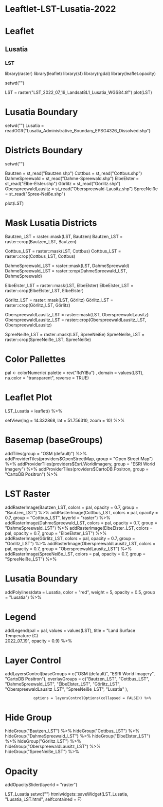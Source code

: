 # Leaftlet-LST-Lusatia-2022

# Leaflet 
## Lusatia
### LST

library(raster)
library(leaflet)
library(sf)
library(rgdal)
library(leaflet.opacity)

setwd("")

LST = raster("LST_2022_07_19_Landsat8L1_Lusatia_WGS84.tif")
plot(LST)

# Lusatia Boundary
setwd("")
Lusatia = readOGR("Lusatia_Administrative_Boundary_EPSG4326_Dissolved.shp")

# Districts Boundary
setwd("")

Bautzen = st_read("Bautzen.shp")
Cottbus = st_read("Cottbus.shp")
DahmeSpreewald = st_read("Dahme-Spreewald.shp")
ElbeElster = st_read("Elbe-Elster.shp")
Görlitz = st_read("Görlitz.shp")
OberspreewaldLausitz = st_read("Oberspreewald-Lausitz.shp")
SpreeNeiße = st_read("Spree-Neiße.shp")

plot(LST)
# Mask Lusatia Districts
Bautzen_LST = raster::mask(LST, Bautzen)
Bautzen_LST = raster::crop(Bautzen_LST, Bautzen)

Cottbus_LST = raster::mask(LST, Cottbus)
Cottbus_LST = raster::crop(Cottbus_LST, Cottbus)

DahmeSpreewald_LST = raster::mask(LST, DahmeSpreewald)
DahmeSpreewald_LST = raster::crop(DahmeSpreewald_LST, DahmeSpreewald)

ElbeElster_LST = raster::mask(LST, ElbeElster)
ElbeElster_LST = raster::crop(ElbeElster_LST, ElbeElster)

Görlitz_LST = raster::mask(LST, Görlitz)
Görlitz_LST = raster::crop(Görlitz_LST, Görlitz)

OberspreewaldLausitz_LST = raster::mask(LST, OberspreewaldLausitz)
OberspreewaldLausitz_LST = raster::crop(OberspreewaldLausitz_LST, OberspreewaldLausitz)

SpreeNeiße_LST = raster::mask(LST, SpreeNeiße)
SpreeNeiße_LST = raster::crop(SpreeNeiße_LST, SpreeNeiße)


# Color Pallettes
pal <- colorNumeric(
  palette = rev("RdYlBu") ,
  domain = values(LST), na.color = "transparent",  reverse = TRUE)

# Leaflet Plot
LST_Lusatia = leaflet() %>%
  
  setView(lng = 14.332868, lat = 51.756310, zoom = 10) %>% 
  
  # Basemap (baseGroups)
  addTiles(group = "OSM (default)") %>%
  addProviderTiles(providers$OpenStreetMap, group = "Open Street Map") %>% 
  addProviderTiles(providers$Esri.WorldImagery, group = "ESRI World Imagery") %>% 
  addProviderTiles(providers$CartoDB.Positron, group = "CartoDB Positron") %>%
  
  
  # LST Raster
  addRasterImage(Bautzen_LST, colors = pal, opacity = 0.7, group = "Bautzen_LST") %>%
  addRasterImage(Cottbus_LST, colors = pal, opacity = 0.7, group = "Cottbus_LST", layerId = "raster") %>%
  addRasterImage(DahmeSpreewald_LST, colors = pal, opacity = 0.7, group = "DahmeSpreewald_LST") %>%
  addRasterImage(ElbeElster_LST, colors = pal, opacity = 0.7, group = "ElbeElster_LST") %>%
  addRasterImage(Görlitz_LST, colors = pal, opacity = 0.7, group = "Görlitz_LST") %>%
  addRasterImage(OberspreewaldLausitz_LST, colors = pal, opacity = 0.7, group = "OberspreewaldLausitz_LST") %>%
  addRasterImage(SpreeNeiße_LST, colors = pal, opacity = 0.7, group = "SpreeNeiße_LST") %>%
  
  # Lusatia Boundary
  addPolylines(data = Lusatia, color = "red", weight = 5, opacity = 0.5, group = "Lusatia") %>%
  
  # Legend
  addLegend(pal = pal, 
            values = values(LST),
            title = "Land Surface Temperature (C) <br> 2022_07_19", opacity = 0.9) %>%
  
  # Layer Control
  addLayersControl(baseGroups = c("OSM (default)", "ESRI World Imagery", "CartoDB Positron"),
                 overlayGroups = c("Bautzen_LST",
                                   "Cottbus_LST",
                                   "DahmeSpreewald_LST",
                                   "ElbeElster_LST",
                                   "Görlitz_LST",
                                   "OberspreewaldLausitz_LST",
                                   "SpreeNeiße_LST",
                                   "Lusatia"
                 ),
                 
                 options = layersControlOptions(collapsed = FALSE)) %>%
  
  
  # Hide Group
  hideGroup("Bautzen_LST") %>% 
  hideGroup("Cottbus_LST") %>% 
  hideGroup("DahmeSpreewald_LST") %>% 
  hideGroup("ElbeElster_LST") %>% 
  hideGroup("Görlitz_LST") %>% 
  hideGroup("OberspreewaldLausitz_LST") %>% 
  hideGroup("SpreeNeiße_LST") %>%
  
  # Opacity
  addOpacitySlider(layerId = "raster")


LST_Lusatia
setwd("")
htmlwidgets::saveWidget(LST_Lusatia, "Lusatia_LST.html", selfcontained = F)
